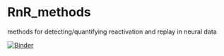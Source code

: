 # RnR_methods
methods for detecting/quantifying reactivation and replay in neural data


[![Binder](https://mybinder.org/badge.svg)](https://mybinder.org/v2/gh/DavidTingley/RnR_methods/master)
